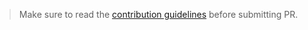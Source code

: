 > Make sure to read the [contribution guidelines](https://github.com/kevinongko/vue-numeric/blob/master/.github/CONTRIBUTING.md) before submitting PR.